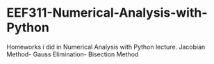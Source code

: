 # EEF311-Numerical-Analysis-with-Python
Homeworks i did in Numerical Analysis with Python lecture. Jacobian Method- Gauss Elimination- Bisection Method
